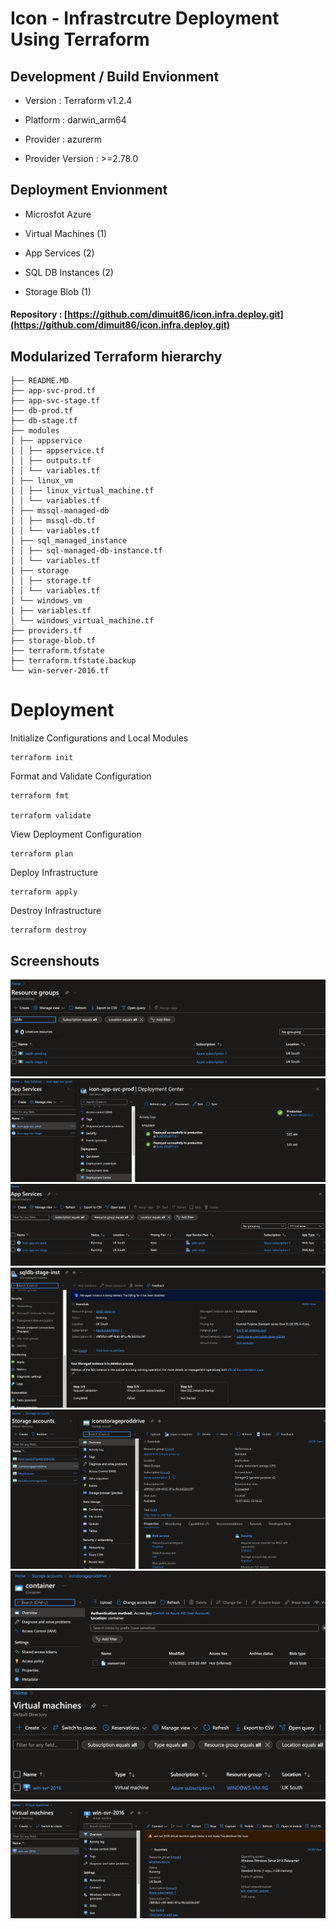 
# Icon - Infrastrcutre Deployment Using Terraform

## Development / Build Envionment

* Version : Terraform v1.2.4

* Platform : darwin_arm64

* Provider : azurerm

* Provider Version : >=2.78.0

## Deployment Envionment

* Microsfot Azure

* Virtual Machines (1)

* App Services (2)

* SQL DB Instances (2)

* Storage Blob (1)

#### Repository : [https://github.com/dimuit86/icon.infra.deploy.git](https://github.com/dimuit86/icon.infra.deploy.git)
  

## Modularized Terraform hierarchy

    ├── README.MD
    ├── app-svc-prod.tf
    ├── app-svc-stage.tf
    ├── db-prod.tf
    ├── db-stage.tf
    ├── modules
    │ ├── appservice
    │ │ ├── appservice.tf
    │ │ ├── outputs.tf
    │ │ └── variables.tf
    │ ├── linux_vm
    │ │ ├── linux_virtual_machine.tf
    │ │ └── variables.tf
    │ ├── mssql-managed-db
    │ │ ├── mssql-db.tf
    │ │ └── variables.tf
    │ ├── sql_managed_instance
    │ │ ├── sql-managed-db-instance.tf
    │ │ └── variables.tf
    │ ├── storage
    │ │ ├── storage.tf
    │ │ └── variables.tf
    │ └── windows_vm
    │ ├── variables.tf
    │ └── windows_virtual_machine.tf
    ├── providers.tf
    ├── storage-blob.tf
    ├── terraform.tfstate
    ├── terraform.tfstate.backup
    └── win-server-2016.tf


# Deployment

  

Initialize Configurations and Local Modules

  

    terraform init

  

Format and Validate Configuration

  

    terraform fmt

    terraform validate

  

View Deployment Configuration

  

    terraform plan

  

Deploy Infrastructure

  

    terraform apply

  

Destroy Infrastructure

  

    terraform destroy

## Screenshouts

<img src="/screenshots/img1.png" alt="Screenshots" style="height: auto; width:auto;"/>
<img src="/screenshots/img2.png" alt="Screenshots" style="height: auto; width:auto;"/>
<img src="/screenshots/img3.png" alt="Screenshots" style="height: auto; width:auto;"/>
<img src="/screenshots/img4.png" alt="Screenshots" style="height: auto; width:auto;"/>
<img src="/screenshots/img5.png" alt="Screenshots" style="height: auto; width:auto;"/>
<img src="/screenshots/img6.png" alt="Screenshots" style="height: auto; width:auto;"/>
<img src="/screenshots/img7.png" alt="Screenshots" style="height: auto; width:auto;"/>
<img src="/screenshots/img8.png" alt="Screenshots" style="height: auto; width:auto;"/>